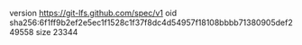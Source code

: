 version https://git-lfs.github.com/spec/v1
oid sha256:6f1ff9b2ef2e5ec1f1528c1f37f8dc4d54957f18108bbbb71380905def249558
size 23344

